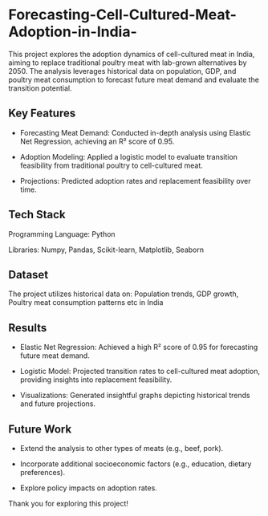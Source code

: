 # Forecasting-Cell-Cultured-Meat-Adoption-in-India-

This project explores the adoption dynamics of cell-cultured meat in India, aiming to replace traditional poultry meat with lab-grown alternatives by 2050. The analysis leverages historical data on population, GDP, and poultry meat consumption to forecast future meat demand and evaluate the transition potential.

## Key Features

- Forecasting Meat Demand: Conducted in-depth analysis using Elastic Net Regression, achieving an R² score of 0.95.

- Adoption Modeling: Applied a logistic model to evaluate transition feasibility from traditional poultry to cell-cultured meat.

- Projections: Predicted adoption rates and replacement feasibility over time.

## Tech Stack

Programming Language: Python

Libraries: Numpy, Pandas, Scikit-learn, Matplotlib, Seaborn

## Dataset

The project utilizes historical data on: Population trends, GDP growth, Poultry meat consumption patterns etc in India


## Results

- Elastic Net Regression: Achieved a high R² score of 0.95 for forecasting future meat demand.

- Logistic Model: Projected transition rates to cell-cultured meat adoption, providing insights into replacement feasibility.

- Visualizations: Generated insightful graphs depicting historical trends and future projections.


## Future Work

- Extend the analysis to other types of meats (e.g., beef, pork).

- Incorporate additional socioeconomic factors (e.g., education, dietary preferences).

- Explore policy impacts on adoption rates.

Thank you for exploring this project! 
